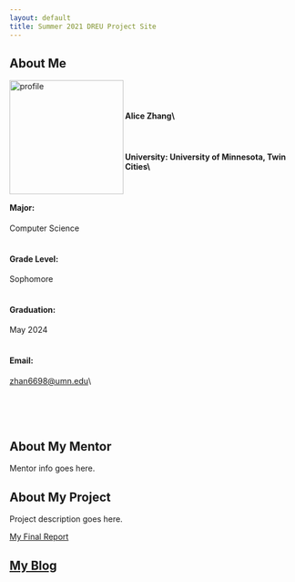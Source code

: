 ```yaml
---
layout: default
title: Summer 2021 DREU Project Site
---
```


<!--* TOC-->
<!--{:toc}-->

## About Me
<!--<img src="https://yjqian02.github.io/alicezhang-dreu/images/profile.png" width="200" height="200" />-->
<!--![Alt text](https://yjqian02.github.io/alicezhang-dreu/images/profile.png =250x150)\-->

<img align = "left" src="https://yjqian02.github.io/alicezhang-dreu/images/profile.png" alt="profile" width="200"/>

<br/>
&nbsp; 

#### Alice Zhang\
&nbsp; 

#### University: University of Minnesota, Twin Cities\
&nbsp; 

#### Major: 
Computer Science\
&nbsp; 

#### Grade Level: 
Sophomore\
&nbsp; 

#### Graduation: 
May 2024\
&nbsp; 

#### Email: 
zhan6698@umn.edu\ 
<br/><br/>

<br/><br/>
## About My Mentor

Mentor info goes here.

## About My Project

Project description goes here.

[My Final Report](files/finalreport.pdf)

## [My Blog](blog.html)

<!--[My Blog](blog.html)-->
